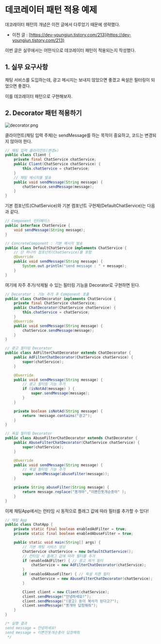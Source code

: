 # 데코레이터 패턴 적용 예제

데코레이터 패턴의 개념은 이전 글에서 다루었기 때문에 생략했다.

-   이전 글 : [https://dev-youngjun.tistory.com/213](https://dev-youngjun.tistory.com/213)
    
이번 글은 실무에서는 어떤식으로 데코레이터 패턴이 적용되는지 작성했다.
    
## 1. 실무 요구사항

채팅 서비스를 도입하는데, 광고 메시지는 보내지 않았으면 좋겠고 욕설은 필터링이 되었으면 좋겠다.

이를 데코레이터 패턴으로 구현해보자.

## 2. Decorator 패턴 적용하기


![decorator.png](https://user-images.githubusercontent.com/42997924/159971013-8f0009d2-b9f5-46e6-b97f-158e16e0b3a5.png)

클라이언트(채팅 입력 주체)는 sendMessage를 하는 목적이 중요하고, 코드는 변경되지 않아야 한다.

```java
// 채팅 입력 클라이언트(변경x)
public class Client {
    private final ChatService chatService;
    public Client(ChatService chatService) {
        this.chatService = chatService;
    }
    // 채팅 메시지를 발송
    public void sendMessage(String message) {
        chatService.sendMessage(message);
    }
}
```

기본 컴포넌트(ChatService)와 기본 컴포넌트 구현체(DefaultChatService)는 다음과 같다.

```java
// Component 인터페이스
public interface ChatService {
    void sendMessage(String message);
}

// ConcreteComponent : 기본 메시지 발송
public class DefaultChatService implements ChatService {
    // 단 하나의 컴포넌트(ChatService)를 포함
    @Override
    public void sendMessage(String message) {
        System.out.println("send message : " + message);
    }
}
```

여기에 자주 추가/삭제될 수 있는 필터링 기능을 Decorator로 구현하면 된다.

```java
// Decorator : 기능 추가 후 Component 호출
public class ChatDecorator implements ChatService {
    private final ChatService chatService;
    public ChatDecorator(ChatService chatService) {
        this.chatService = chatService;
    }
    @Override
    public void sendMessage(String message) {
        chatService.sendMessage(message);
    }
}

// 광고 필터링 Decorator
public class AdFilterChatDecorator extends ChatDecorator {
    public AdFilterChatDecorator(ChatService chatService) {
        super(chatService);
    }

    @Override
    public void sendMessage(String message) {
        // 광고 필터링 기능 추가
        if (isNotAd(message) ) {
            super.sendMessage(message);
        }
    }

    private boolean isNotAd(String message) {
        return !message.contains("광고");
    }
}

// 욕설 필터링 Decorator
public class AbuseFilterChatDecorator extends ChatDecorator {
    public AbuseFilterChatDecorator(ChatService chatService) {
        super(chatService);
    }

    @Override
    public void sendMessage(String message) {
        // 욕설 필터링 기능 추가
        super.sendMessage(abuseFilter(message));
    }

    private String abuseFilter(String message) {
        return message.replace("똥개야","이쁜진돗개순종아" );
    }
}
```

이제 채팅App에서는 런타임 시 동적으로 플래그 값에 따라 필터를 추가할 수 있다!

```java
// 채팅 App
public class ChatApp {
    private static final boolean enabledAdFilter = true;
    private static final boolean enabledAbuseFilter = true;

    public static void main(String[] args) {
        // 기본 채팅 서비스 생성
        ChatService chatService = new DefaultChatService();
        // 런타임 시 플래그 값에 따라 필터를 추가
        if (enabledAdFilter) { // 광고 제거 필터
            chatService = new AdFilterChatDecorator(chatService);
        }
        if (enabledAbuseFilter) { // 욕설 치환 필터
            chatService = new AbuseFilterChatDecorator(chatService);
        }

        Client client = new Client(chatService);
        client.sendMessage("안녕하세요!");
        client.sendMessage("(광고) 돈이 복사가 된다고?");
        client.sendMessage("똥개야 답장해줘");
    }
}

/* 실행 결과
send message = 안녕하세요!
send message = 이쁜진돗개순종아 답장해줘
 */
```